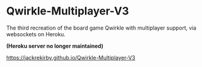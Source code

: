 # Qwirkle-Multiplayer-V3

The third recreation of the board game Qwirkle with multiplayer support, via websockets on Heroku. 

**(Heroku server no longer maintained)**

https://jackrekirby.github.io/Qwirkle-Multiplayer-V3
